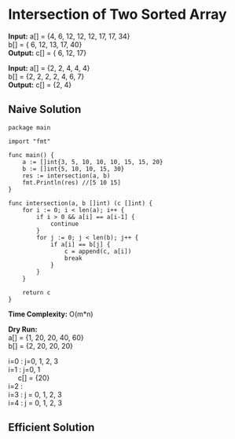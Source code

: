 # Intersection of Two Sorted Array

**Input:** a[] = {4, 6, 12, 12, 12, 17, 17, 34}</br>
b[] = { 6, 12, 13, 17, 40} </br>
**Output:** c[] = { 6, 12, 17}

**Input:** a[] = {2, 2, 4, 4, 4} </br>
b[] = {2, 2, 2, 2, 4, 6, 7} </br>
**Output:** c[] = {2, 4}

## Naive Solution

```golang
package main

import "fmt"

func main() {
	a := []int{3, 5, 10, 10, 10, 15, 15, 20}
	b := []int{5, 10, 10, 15, 30}
	res := intersection(a, b)
	fmt.Println(res) //[5 10 15]
}

func intersection(a, b []int) (c []int) {
	for i := 0; i < len(a); i++ {
		if i > 0 && a[i] == a[i-1] {
			continue
		}
		for j := 0; j < len(b); j++ {
			if a[i] == b[j] {
				c = append(c, a[i])
				break
			}
		}
	}

	return c
}

```

**Time Complexity:** O(m*n) </br>

**Dry Run:**</br>
a[] = {1, 20, 20, 40, 60} </br>
b[] = {2, 20, 20, 20} </br>

i=0 : j=0, 1, 2, 3 </br>
i=1 : j=0, 1 </br>
&nbsp;&nbsp;&nbsp;&nbsp; c[] = {20} </br>
i=2 : <br>
i=3 : j = 0, 1, 2, 3 </br>
i=4 : j = 0, 1, 2, 3 </br>

## Efficient Solution
